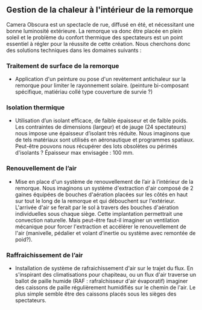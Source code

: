 ## Gestion de la chaleur à l'intérieur de la remorque

Camera Obscura est un spectacle de rue, diffusé en été, et nécessitant une bonne luminosité extérieure. La remorque va donc être placée en plein soleil et le problème du confort thermique des spectateurs est un point essentiel à régler pour la réussite de cette création. Nous cherchons donc des solutions techniques dans les domaines suivants :

### Traitement de surface de la remorque
- Application d'un peinture ou pose d'un revètement antichaleur sur la remorque pour limiter le rayonnement solaire. (peinture bi-composant spécifique, matiériau collé type couverture de survie ?)

### Isolation thermique
- Utilisation d’un isolant efficace, de faible épaisseur et de faible poids. Les contraintes de dimensions (largeur) et de jauge (24 spectateurs) nous impose une épaisseur d’isolant très réduite. Nous imaginons que de tels matériaux sont utilisés en aéronautique et programmes spatiaux. Peut-être pouvons nous récupérer des lots obsolètes ou périmés d'isolants ? Épaisseur max envisagée : 100 mm.

### Renouvellement de l’air
- Mise en place d'un système de renouvellement de l’air à l’intérieur de la remorque. Nous imaginons un système d'extraction d'air composé de 2 gaines équipées de bouches d'aération placées sur les côtés en haut sur tout le long de la remorque et qui débouchent sur l'extérieur.
L'arrivée d'air se ferait par le sol à travers des bouches d'aération individuelles sous chaque siège.
Cette implantation permettrait une convection naturelle. Mais peut-être faut-il imaginer un ventilation mécanique pour forcer l'extraction et accélérer le renouvellement de l'air (manivelle, pédalier et volant d’inertie ou système avec remontée de poid?).

### Raffraichissement de l’air

- Installation de système de rafraichissement d'air sur le trajet du flux. En s'inspirant des climatisations pour chapiteau, ou un flux d'air traverse un ballot de paille humide (RAF : rafraîchisseur d'air évaporatif) imaginer des caissons de paille régulièrement humidifiés sur le chemin de l'air. Le plus simple semble être des caissons placés sous les sièges des spectateurs.

